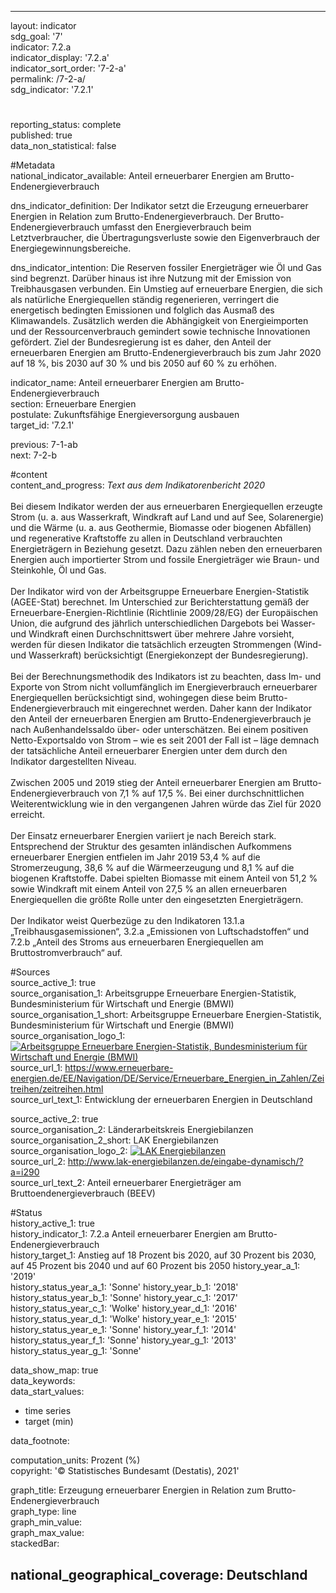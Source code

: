 ---

layout: indicator    
sdg_goal: '7'    
indicator: 7.2.a    
indicator_display: '7.2.a'    
indicator_sort_order: '7-2-a'    
permalink: /7-2-a/    
sdg_indicator: '7.2.1'    

#    
reporting_status: complete    
published: true    
data_non_statistical: false    


#Metadata    
national_indicator_available: Anteil erneuerbarer Energien am Brutto-Endenergieverbrauch    
    
dns_indicator_definition: Der Indikator setzt die Erzeugung erneuerbarer Energien in Relation zum Brutto-Endenergieverbrauch. Der Brutto-Endenergieverbrauch umfasst den Energieverbrauch beim Letztverbraucher, die Übertragungsverluste sowie den Eigenverbrauch der Energiegewinnungsbereiche.    
    
dns_indicator_intention: Die Reserven fossiler Energieträger wie Öl und Gas sind begrenzt. Darüber hinaus ist ihre Nutzung mit der Emission von Treibhausgasen verbunden. Ein Umstieg auf erneuerbare Energien, die sich als natürliche Energiequellen ständig regenerieren, verringert die energetisch bedingten Emissionen und folglich das Ausmaß des Klimawandels. Zusätzlich werden die Abhängigkeit von Energieimporten und der Ressourcenverbrauch gemindert sowie technische Innovationen gefördert. Ziel der Bundesregierung ist es daher, den Anteil der erneuerbaren Energien am Brutto-Endenergieverbrauch bis zum Jahr 2020 auf 18 %, bis 2030 auf 30 % und bis 2050 auf 60 % zu erhöhen.<br>    
    
indicator_name: Anteil erneuerbarer Energien am Brutto-Endenergieverbrauch    
section: Erneuerbare Energien    
postulate: Zukunftsfähige Energieversorgung ausbauen    
target_id: '7.2.1'    
    
previous: 7-1-ab    
next: 7-2-b    
    
#content    
content_and_progress: <i> Text aus dem Indikatorenbericht 2020</i><br><br>Bei diesem Indikator werden der aus erneuerbaren Energiequellen erzeugte Strom (u. a. aus Wasserkraft, Windkraft auf Land und auf See, Solarenergie) und die Wärme (u. a. aus Geothermie, Biomasse oder biogenen Abfällen) und regenerative Kraftstoffe zu allen in Deutschland verbrauchten Energieträgern in Beziehung gesetzt. Dazu zählen neben den erneuerbaren Energien auch importierter Strom und fossile Energieträger wie Braun- und Steinkohle, Öl und Gas.<br><br>Der Indikator wird von der Arbeitsgruppe Erneuerbare Energien-Statistik (AGEE-Stat) berechnet. Im Unterschied zur Berichterstattung gemäß der Erneuerbare-Energien-Richtlinie (Richtlinie 2009/28/EG) der Europäischen Union, die aufgrund des jährlich unterschiedlichen Dargebots bei Wasser- und Windkraft einen Durchschnittswert über mehrere Jahre vorsieht, werden für diesen Indikator die tatsächlich erzeugten Strommengen (Wind- und Wasserkraft) berücksichtigt (Energiekonzept der Bundesregierung).<br><br>Bei der Berechnungsmethodik des Indikators ist zu beachten, dass Im- und Exporte von Strom nicht vollumfänglich im Energieverbrauch erneuerbarer Energiequellen berücksichtigt sind, wohingegen diese beim Brutto-Endenergieverbrauch mit eingerechnet werden. Daher kann der Indikator den Anteil der erneuerbaren Energien am Brutto-Endenergieverbrauch je nach Außenhandelssaldo über- oder unterschätzen. Bei einem positiven Netto-Exportsaldo von Strom – wie es seit 2001 der Fall ist – läge demnach der tatsächliche Anteil erneuerbarer Energien unter dem durch den Indikator dargestellten Niveau.<br><br>Zwischen 2005 und 2019 stieg der Anteil erneuerbarer Energien am Brutto-Endenergieverbrauch von 7,1 % auf 17,5 %. Bei einer durchschnittlichen Weiterentwicklung wie in den vergangenen Jahren würde das Ziel für 2020 erreicht.<br><br>Der Einsatz erneuerbarer Energien variiert je nach Bereich stark. Entsprechend der Struktur des gesamten inländischen Aufkommens erneuerbarer Energien entfielen im Jahr 2019 53,4 % auf die Stromerzeugung, 38,6 % auf die Wärmeerzeugung und 8,1 % auf die biogenen Kraftstoffe. Dabei spielten Biomasse mit einem Anteil von 51,2 % sowie Windkraft mit einem Anteil von 27,5 % an allen erneuerbaren Energiequellen die größte Rolle unter den eingesetzten Energieträgern.<br><br>Der Indikator weist Querbezüge zu den Indikatoren 13.1.a „Treibhausgasemissionen“, 3.2.a „Emissionen von Luftschadstoffen“ und 7.2.b „Anteil des Stroms aus erneuerbaren Energiequellen am Bruttostromverbrauch“ auf.<br>    
    
#Sources    
source_active_1: true                    
source_organisation_1: Arbeitsgruppe Erneuerbare Energien-Statistik, Bundesministerium für Wirtschaft und Energie (BMWI)                    
source_organisation_1_short: Arbeitsgruppe Erneuerbare Energien-Statistik, Bundesministerium für Wirtschaft und Energie (BMWI)                    
source_organisation_logo_1: <a href="https://www.erneuerbare-energien.de/EE/Navigation/DE/Service/Erneuerbare_Energien_in_Zahlen/Arbeitsgruppe/arbeitsgruppe_ee.html"><img src="https://g205sdgs.github.io/sdg-indicators/public/logos/ageestat.png" alt=" Arbeitsgruppe Erneuerbare Energien-Statistik, Bundesministerium für Wirtschaft und Energie (BMWI)" title="Klicken Sie hier um zu der Homepage der Organisation zu gelangen" /></a>                    
source_url_1: https://www.erneuerbare-energien.de/EE/Navigation/DE/Service/Erneuerbare_Energien_in_Zahlen/Zeitreihen/zeitreihen.html                        
source_url_text_1: Entwicklung der erneuerbaren Energien in Deutschland                        

source_active_2: true                    
source_organisation_2: Länderarbeitskreis Energiebilanzen                    
source_organisation_2_short: LAK Energiebilanzen                    
source_organisation_logo_2: <a href="http://www.lak-energiebilanzen.de/"><img src="https://g205sdgs.github.io/sdg-indicators/public/logos/lakeb.png" alt=" LAK Energiebilanzen" title="Klicken Sie hier um zu der Homepage der Organisation zu gelangen" /></a>                    
source_url_2: http://www.lak-energiebilanzen.de/eingabe-dynamisch/?a=i290                        
source_url_text_2: Anteil erneuerbarer Energieträger am Bruttoendenergieverbrauch (BEEV)                        
    
#Status    
history_active_1: true                    
history_indicator_1: 7.2.a Anteil erneuerbarer Energien am Brutto-Endenergieverbrauch                    
history_target_1:  Anstieg auf 18 Prozent bis 2020, auf 30 Prozent bis 2030, auf 45 Prozent bis 2040 und auf 60 Prozent bis 2050
history_year_a_1: '2019'                            
history_status_year_a_1: 'Sonne'
history_year_b_1: '2018'                            
history_status_year_b_1: 'Sonne'
history_year_c_1: '2017'                            
history_status_year_c_1: 'Wolke'
history_year_d_1: '2016'                            
history_status_year_d_1: 'Wolke'
history_year_e_1: '2015'                            
history_status_year_e_1: 'Sonne'
history_year_f_1: '2014'                            
history_status_year_f_1: 'Sonne'
history_year_g_1: '2013'                            
history_status_year_g_1: 'Sonne'    

data_show_map: true    
data_keywords:    
data_start_values:     
- time series
- target (min)
    
data_footnote:     
    
computation_units: Prozent (%)    
copyright: '&copy; Statistisches Bundesamt (Destatis), 2021'
    
graph_title: Erzeugung erneuerbarer Energien in Relation zum Brutto-Endenergieverbrauch    
graph_type: line    
graph_min_value:     
graph_max_value:     
stackedBar:    

national_geographical_coverage: Deutschland    
---    